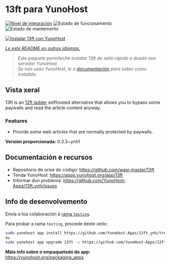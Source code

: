 <!--
NOTA: Este README foi creado automáticamente por <https://github.com/YunoHost/apps/tree/master/tools/readme_generator>
NON debe editarse manualmente.
-->

# 13ft para YunoHost

[![Nivel de integración](https://dash.yunohost.org/integration/13ft.svg)](https://ci-apps.yunohost.org/ci/apps/13ft/) ![Estado de funcionamento](https://ci-apps.yunohost.org/ci/badges/13ft.status.svg) ![Estado de mantemento](https://ci-apps.yunohost.org/ci/badges/13ft.maintain.svg)

[![Instalar 13ft con YunoHost](https://install-app.yunohost.org/install-with-yunohost.svg)](https://install-app.yunohost.org/?app=13ft)

*[Le este README en outros idiomas.](./ALL_README.md)*

> *Este paquete permíteche instalar 13ft de xeito rápido e doado nun servidor YunoHost.*  
> *Se non usas YunoHost, le a [documentación](https://yunohost.org/install) para saber como instalalo.*

## Vista xeral

13ft is an [12ft ladder](https://12ft.io) selfhosted alternative that allows you to bypass some paywalls and read the article content anyway.

### Features
- Provide *some* web articles that are normally protected by paywalls.


**Versión proporcionada:** 0.3.3~ynh1
## Documentación e recursos

- Repositorio de orixe do código: <https://github.com/wasi-master/13ft>
- Tenda YunoHost: <https://apps.yunohost.org/app/13ft>
- Informar dun problema: <https://github.com/YunoHost-Apps/13ft_ynh/issues>

## Info de desenvolvemento

Envía a túa colaboración á [rama `testing`](https://github.com/YunoHost-Apps/13ft_ynh/tree/testing).

Para probar a rama `testing`, procede deste xeito:

```bash
sudo yunohost app install https://github.com/YunoHost-Apps/13ft_ynh/tree/testing --debug
ou
sudo yunohost app upgrade 13ft -u https://github.com/YunoHost-Apps/13ft_ynh/tree/testing --debug
```

**Máis info sobre o empaquetado da app:** <https://yunohost.org/packaging_apps>
